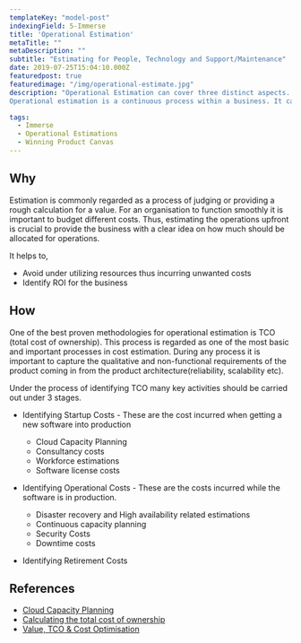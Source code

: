 ```yaml
---
templateKey: "model-post"
indexingField: 5-Immerse
title: 'Operational Estimation'
metaTitle: ""
metaDescription: ""
subtitle: "Estimating for People, Technology and Support/Maintenance"
date: 2019-07-25T15:04:10.000Z
featuredpost: true
featuredimage: "/img/operational-estimate.jpg"
description: "Operational Estimation can cover three distinct aspects. i.e. Technology, People, and Support/Maintenance. In the current era businesses leveraging cloud is a common phenomenon, this makes estimating infrastructure costs more accurate and effortless with structured approaches. When it comes to estimating workforce and support and maintenance many recommend traditional methodologies can be utilised. 
Operational estimation is a continuous process within a business. It can be applied to both green field and brown field project"

tags:
  - Immerse
  - Operational Estimations
  - Winning Product Canvas
---
```


## Why
Estimation is commonly regarded as a process of judging or providing a rough calculation for a value.
For an organisation to function smoothly it is important to budget different costs. Thus, estimating the operations upfront is crucial to provide the business with a clear idea on how much should be allocated for operations.

It helps to,

- Avoid under utilizing resources thus incurring unwanted costs
- Identify ROI for the business

## How
One of the best proven methodologies for operational estimation is TCO (total cost of ownership). This process is regarded as one of the most basic and important processes in cost estimation. During any process it is important to capture the qualitative and non-functional requirements of the product coming in from the product architecture(reliability, scalability etc).

Under the process of identifying TCO many key activities should be carried out under 3 stages.

- Identifying Startup Costs - These are the cost incurred when getting a new software into production

  - Cloud Capacity Planning
  - Consultancy costs
  - Workforce estimations
  - Software license costs

- Identifying Operational Costs - These are the costs incurred while the software is in production.

  - Disaster recovery and High availability related estimations
  - Continuous capacity planning
  - Security Costs
  - Downtime costs

- Identifying Retirement Costs

## References

- [Cloud Capacity Planning](https://increment.com/cloud/an-engineers-guide-to-cloud-capacity-planning/)
- [Calculating the total cost of ownership](https://www.cio.com/article/3005705/calculating-the-total-cost-of-ownership-for-enterprise-software.html)
- [Value, TCO & Cost Optimisation](https://www.slideshare.net/AmazonWebServices/value-tco-cost-optimisation-on-aws)
